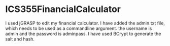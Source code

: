 # ICS355FinancialCalculator
I used jGRASP to edit my financial calculator. I have added the admin.txt file, which needs to be used as a commandline argument. the username is admin and the password is adminpass. I have used BCrypt to generate the salt and hash. 
